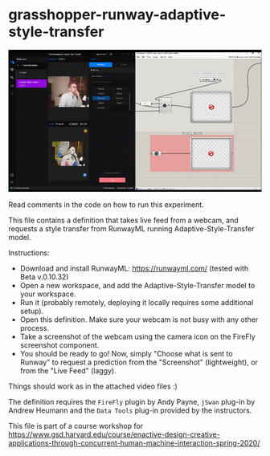 # grasshopper-runway-adaptive-style-transfer

![](./2020.03.18_gh_runway_adaptive-style-transfer_2.gif)

Read comments in the code on how to run this experiment. 

This file contains a definition that takes live feed from a webcam, and requests a style transfer from RunwayML running Adaptive-Style-Transfer model. 

Instructions:
- Download and install RunwayML: https://runwayml.com/ (tested with Beta v.0.10.32)
- Open a new workspace, and add the Adaptive-Style-Transfer model to your workspace. 
- Run it (probably remotely, deploying it locally requires some additional setup).
- Open this definition. Make sure your webcam is not busy with any other process.
- Take a screenshot of the webcam using the camera icon on the FireFly screenshot component. 
- You should be ready to go! Now, simply "Choose what is sent to Runway" to request a prediction from the "Screenshot" (lightweight), or from the "Live Feed" (laggy).

Things should work as in the attached video files :)

The definition requires the `FireFly` plugin by Andy Payne, `jSwan` plug-in by Andrew Heumann and the `Data Tools` plug-in provided by the instructors. 

This file is part of a course workshop for https://www.gsd.harvard.edu/course/enactive-design-creative-applications-through-concurrent-human-machine-interaction-spring-2020/